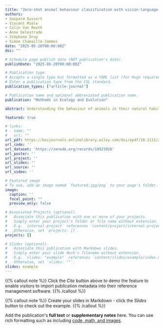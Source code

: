 ```yaml
---
title: "Zero-shot animal behaviour classification with vision-language foundation models"
authors:
- Gaspard Dussert
- Vincent Miele
- Colin Van Reeth
- Anne Delestrade
- Stéphane Dray
- Simon Chamaillé-Jammes
date: "2025-05-20T00:00:00Z"
doi: ""

# Schedule page publish date (NOT publication's date).
publishDate: "2025-05-20T00:00:00Z"

# Publication type.
# Accepts a single type but formatted as a YAML list (for Hugo requirements).
# Enter a publication type from the CSL standard.
publication_types: ["article-journal"]

# Publication name and optional abbreviated publication name.
publication: "Methods in Ecology and Evolution"

abstract: Understanding the behaviour of animals in their natural habitats is critical to ecology and conservation. Camera traps are a powerful tool to collect such data with minimal disturbance. They however produce a very large quantity of images, which can make human-based annotation cumbersome or even impossible. While automated species identification with artificial intelligence has made impressive progress, the automatic classification of animal behaviours in camera trap images remains a developing field. Here, we explore the potential of foundation models, specifically vision-language models (VLMs), to perform this task without the need to first train a model, which would require some level of human-based annotation. Using two datasets, of alpine and African fauna, we investigate the zero-shot capabilities of different kinds of recent VLMs to predict behaviours and estimate behaviour-specific diel activity patterns in three ungulate species.By comparing our predictions to behaviours annotated by participatory science, our results show that using these automatic methods, it is possible to achieve F1-score as high as 86.39% in behaviour classification and produce activity patterns that closely align with those derived from participatory science data (overlap indexes between 84% and 90%).These findings demonstrate the potential of foundation models and vision-language models in ecological research. Ecologists are encouraged to adopt these new methods and leverage their full capabilities to facilitate ecological studies.

featured: true

# links:
# - name: ""
#   url: ""
url_pdf: https://besjournals.onlinelibrary.wiley.com/doi/epdf/10.1111/2041-210X.70059
url_code: ''
url_dataset: 'https://zenodo.org/records/10925926'
url_poster: ''
url_project: ''
url_slides: ''
url_source: ''
url_video: ''

# Featured image
# To use, add an image named `featured.jpg/png` to your page's folder. 
image:
  caption: ''
  focal_point: ""
  preview_only: false

# Associated Projects (optional).
#   Associate this publication with one or more of your projects.
#   Simply enter your project's folder or file name without extension.
#   E.g. `internal-project` references `content/project/internal-project/index.md`.
#   Otherwise, set `projects: []`.
projects: []

# Slides (optional).
#   Associate this publication with Markdown slides.
#   Simply enter your slide deck's filename without extension.
#   E.g. `slides: "example"` references `content/slides/example/index.md`.
#   Otherwise, set `slides: ""`.
slides: example
---
```


{{% callout note %}}
Click the *Cite* button above to demo the feature to enable visitors to import publication metadata into their reference management software.
{{% /callout %}}

{{% callout note %}}
Create your slides in Markdown - click the *Slides* button to check out the example.
{{% /callout %}}

Add the publication's **full text** or **supplementary notes** here. You can use rich formatting such as including [code, math, and images](https://docs.hugoblox.com/content/writing-markdown-latex/).
